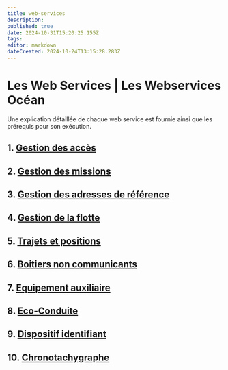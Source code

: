 ```yaml
---
title: web-services
description: 
published: true
date: 2024-10-31T15:20:25.155Z
tags: 
editor: markdown
dateCreated: 2024-10-24T13:15:28.283Z
---
```


# Les Web Services | Les Webservices Océan

Une explication détaillée de chaque web service est fournie ainsi que les prérequis pour son exécution.

## 1. [Gestion des accès](web-services/acces.md)

## 2. [Gestion des missions](web-services/missions.md)

## 3. [Gestion des adresses de référence](web-services/adresses.md)

## 4. [Gestion de la flotte](web-services/flotte.md)

## 5. [Trajets et positions](web-services/trajets-et-positions.md)

## 6. [Boitiers non communicants](web-services/boitiers-non-communicants.md)

## 7. [Equipement auxiliaire](web-services/equipement-auxiliaire.md)

## 8. [Eco-Conduite](web-services/eco-conduite.md)

## 9. [Dispositif identifiant](web-services/dispositif-identifiant.md)

## 10. [Chronotachygraphe](web-services/chronotachygraphe.md)

